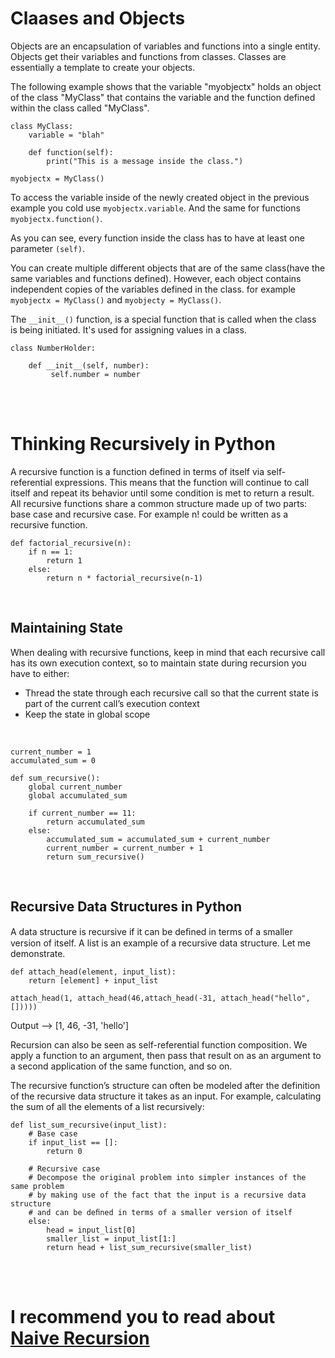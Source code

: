 # Claases and Objects

Objects are an encapsulation of variables and functions into a single entity. Objects get their variables and functions from classes. Classes are essentially a template to create your objects.

The following example shows that the variable "myobjectx" holds an object of the class "MyClass" that contains the variable and the function defined within the class called "MyClass".

    class MyClass:
        variable = "blah"

        def function(self):
            print("This is a message inside the class.")

    myobjectx = MyClass()

To access the variable inside of the newly created object in the previous example you cold use `myobjectx.variable`. And the same for functions `myobjectx.function()`.

As you can see, every function inside the class has to have at least one parameter `(self)`.

You can create multiple different objects that are of the same class(have the same variables and functions defined). However, each object contains independent copies of the variables defined in the class. for example `myobjectx = MyClass()` and
`myobjecty = MyClass()`.

The `__init__()` function, is a special function that is called when the class is being initiated. It's used for assigning values in a class.

    class NumberHolder:

        def __init__(self, number):
             self.number = number



<br>

<br>

# Thinking Recursively in Python

A recursive function is a function defined in terms of itself via self-referential expressions. This means that the function will continue to call itself and repeat its behavior until some condition is met to return a result. All recursive functions share a common structure made up of two parts: base case and recursive case. For example n! could be written as a recursive function.

    def factorial_recursive(n):
        if n == 1:
            return 1
        else:
            return n * factorial_recursive(n-1)

<br>

## Maintaining State

When dealing with recursive functions, keep in mind that each recursive call has its own execution context, so to maintain state during recursion you have to either:

- Thread the state through each recursive call so that the current state is part of the current call’s execution context
- Keep the state in global scope

<br>

    current_number = 1
    accumulated_sum = 0

    def sum_recursive():
        global current_number
        global accumulated_sum

        if current_number == 11:
            return accumulated_sum
        else:
            accumulated_sum = accumulated_sum + current_number
            current_number = current_number + 1
            return sum_recursive()


<br>

## Recursive Data Structures in Python

A data structure is recursive if it can be deﬁned in terms of a smaller version of itself. A list is an example of a recursive data structure. Let me demonstrate.

    def attach_head(element, input_list):
        return [element] + input_list

    attach_head(1, attach_head(46,attach_head(-31, attach_head("hello", []))))

Output -->  [1, 46, -31, 'hello']

Recursion can also be seen as self-referential function composition. We apply a function to an argument, then pass that result on as an argument to a second application of the same function, and so on.

The recursive function’s structure can often be modeled after the definition of the recursive data structure it takes as an input. For example, calculating the sum of all the elements of a list recursively:

    def list_sum_recursive(input_list):
        # Base case
        if input_list == []:
            return 0

        # Recursive case
        # Decompose the original problem into simpler instances of the same problem
        # by making use of the fact that the input is a recursive data structure
        # and can be deﬁned in terms of a smaller version of itself
        else:
            head = input_list[0]
            smaller_list = input_list[1:]
            return head + list_sum_recursive(smaller_list)


<br>

<br>

# I recommend you to read about [Naive Recursion](https://realpython.com/python-thinking-recursively/)